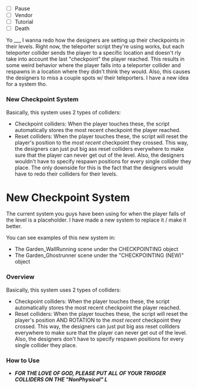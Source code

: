 - [ ] Pause
- [ ] Vendor
- [ ] Tutorial
- [ ] Death

Yo ___ I wanna redo how the designers are setting up their checkpoints in their levels. Right now, the teleporter script they're using works, but each teleporter collider sends the player to a specific location and doesn't rly take into account the last "checkpoint" the player reached. This results in some weird behavior where the player falls into a teleporter collider and respawns in a location where they didn't think they would. Also, this causes the designers to miss a couple spots w/ their teleporters. I have a new idea for a system tho.

### New Checkpoint System

Basically, this system uses 2 types of colliders:

- Checkpoint colliders: When the player touches these, the script automatically stores the most recent checkpoint the player reached.
- Reset colliders: When the player touches these, the script will reset the player's position to the *most recent* checkpoint they crossed. This way, the designers can just put big ass reset colliders everywhere to make sure that the player can never get out of the level. Also, the designers wouldn't have to specify respawn positions for every single collider they place.
The only downside for this is the fact that the designers would have to redo their colliders for their levels.

# New Checkpoint System

The current system you guys have been using for when the player falls of the level is a placeholder. I have made a new system to replace it / make it better.

You can see examples of this new system in:

- The Garden_WallRunning scene under the CHECKPOINTING object
- The Garden_Ghostrunner scene under the "CHECKPOINTING (NEW)" object

### Overview

Basically, this system uses 2 types of colliders:

- Checkpoint colliders: When the player touches these, the script automatically stores the most recent checkpoint the player reached.
- Reset colliders: When the player touches these, the script will reset the player's position AND ROTATION to the *most recent* checkpoint they crossed. This way, the designers can just put big ass reset colliders everywhere to make sure that the player can never get out of the level. Also, the designers don't have to specify respawn positions for every single collider they place.

### How to Use

- ***FOR THE LOVE OF GOD, PLEASE PUT ALL OF YOUR TRIGGER COLLIDERS ON THE "NonPhysical" L***